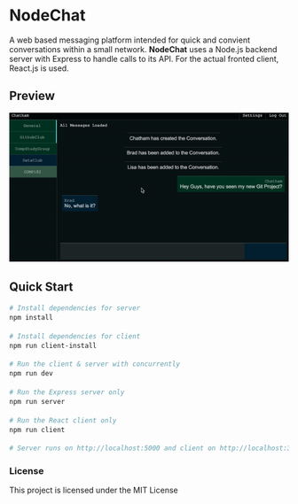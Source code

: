 # NodeChat
A web based messaging platform intended for quick and convient conversations within a small network. __NodeChat__ uses a Node.js backend server with Express to handle calls to its API. For the actual fronted client, React.js is used.

## Preview
![Preview Gif](preview.gif)

## Quick Start

``` bash
# Install dependencies for server
npm install

# Install dependencies for client
npm run client-install

# Run the client & server with concurrently
npm run dev

# Run the Express server only
npm run server

# Run the React client only
npm run client

# Server runs on http://localhost:5000 and client on http://localhost:3000
```


### License

This project is licensed under the MIT License
